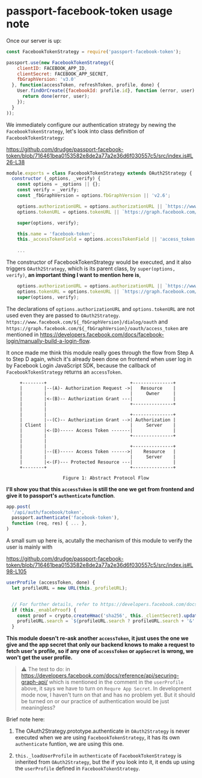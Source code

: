 # passport-facebook-token usage note

Once our server is up:

```js
const FacebookTokenStrategy = require('passport-facebook-token');

passport.use(new FacebookTokenStrategy({
    clientID: FACEBOOK_APP_ID,
    clientSecret: FACEBOOK_APP_SECRET,
    fbGraphVersion: 'v3.0'
  }, function(accessToken, refreshToken, profile, done) {
    User.findOrCreate({facebookId: profile.id}, function (error, user) {
      return done(error, user);
    });
  }
));
```
We immediately configure our authentication strategy by newing the `FacebookTokenStrategy`, let's look into class definition of `FacebookTokenStrategy`:

https://github.com/drudge/passport-facebook-token/blob/716461bea0153582e8de2a77a2e36d6f030557c5/src/index.js#L26-L38

```js
module.exports = class FacebookTokenStrategy extends OAuth2Strategy {
  constructor (_options, _verify) {
    const options = _options || {};
    const verify = _verify;
    const _fbGraphVersion = options.fbGraphVersion || 'v2.6';

    options.authorizationURL = options.authorizationURL || `https://www.facebook.com/${_fbGraphVersion}/dialog/oauth`;
    options.tokenURL = options.tokenURL || `https://graph.facebook.com/${_fbGraphVersion}/oauth/access_token`;

    super(options, verify);

    this.name = 'facebook-token';
    this._accessTokenField = options.accessTokenField || 'access_token';
    
    ...
```
The constructor of FacebookTokenStrategy would be executed, and it also triggers `OAuth2Strategy`, which is its parent class, by `super(options, verify)`, **an important thing I want to mention here is**,

```js
    options.authorizationURL = options.authorizationURL || `https://www.facebook.com/${_fbGraphVersion}/dialog/oauth`;
    options.tokenURL = options.tokenURL || `https://graph.facebook.com/${_fbGraphVersion}/oauth/access_token`;
    super(options, verify);
```
The declarations of `options.authorizationURL` and `options.tokenURL` are not used even they are passed to `OAuth2Strategy`. `https://www.facebook.com/${_fbGraphVersion}/dialog/oauth` and `https://graph.facebook.com/${_fbGraphVersion}/oauth/access_token` are mentioned in https://developers.facebook.com/docs/facebook-login/manually-build-a-login-flow.

It once made me think this module really goes through the flow from Step A to Step D again, which it's already been done on frontend when user log in by Facebook Login JavaScript SDK, because the callback of `FacebookTokenStrategy` returns an `accessToken`.

```
     +--------+                               +---------------+
     |        |--(A)- Authorization Request ->|   Resource    |
     |        |                               |     Owner     |
     |        |<-(B)-- Authorization Grant ---|               |
     |        |                               +---------------+
     |        |
     |        |                               +---------------+
     |        |--(C)-- Authorization Grant -->| Authorization |
     | Client |                               |     Server    |
     |        |<-(D)----- Access Token -------|               |
     |        |                               +---------------+
     |        |
     |        |                               +---------------+
     |        |--(E)----- Access Token ------>|    Resource   |
     |        |                               |     Server    |
     |        |<-(F)--- Protected Resource ---|               |
     +--------+                               +---------------+

                     Figure 1: Abstract Protocol Flow
```

**I'll show you that this `accessToken` is still the one we get from frontend and give it to passport's `authenticate` function**.

```js
app.post(
  '/api/auth/facebook/token',
  passport.authenticate('facebook-token'),
  function (req, res) { ... },
)
```

A small sum up here is, acutally the mechanism of this module to verify the user is mainly with

https://github.com/drudge/passport-facebook-token/blob/716461bea0153582e8de2a77a2e36d6f030557c5/src/index.js#L98-L105

```js
userProfile (accessToken, done) {
  let profileURL = new URL(this._profileURL);


  // For further details, refer to https://developers.facebook.com/docs/reference/api/securing-graph-api/
  if (this._enableProof) {
    const proof = crypto.createHmac('sha256', this._clientSecret).update(accessToken).digest('hex');
    profileURL.search = `${profileURL.search ? profileURL.search + '&' : ''}appsecret_proof=${encodeURIComponent(proof)}`;
  }
```
**This module doesn't re-ask another `accessToken`, it just uses the one we give and the app secret that only our backend knows to make a request to fetch user's profile, so if any one of `accessToken` or `appSecret` is wrong, we won't get the user profile.**

> :warning: The test to do: in https://developers.facebook.com/docs/reference/api/securing-graph-api/ which is mentioned in the comment in the `userProfile` above, it says we have to turn on `Requre App Secret`. In development mode now, I haven't turn on that and has no problem yet. But it should be turned on or our practice of authentication would be just meaningless?

Brief note here:
1. The OAuth2Strategy.prototype.authenticate in `OAuth2Strategy` is never executed when we are using `FacebookTokenStrategy`, it has its own `authenticate` funtion, we are using this one.

2. `this._loadUserProfile` in `authenticate` of `FacebookTokenStrategy` is inherited from `OAuth2Strategy`, but the if you look into it, it ends up using the `userProfile` defined in `FacebookTokenStrategy`.
